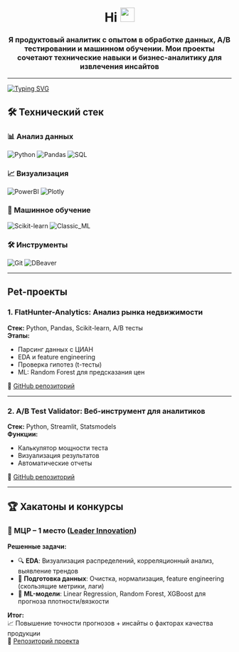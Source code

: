 <h1 align="center">Hi
<img src="https://github.com/blackcater/blackcater/raw/main/images/Hi.gif" height="32"/></h1>
<h3 align="center">Я продуктовый аналитик с опытом в обработке данных, A/B тестировании и машинном обучении.  
Мои проекты сочетают технические навыки и бизнес-аналитику для извлечения инсайтов</h3>

---
[![Typing SVG](https://readme-typing-svg.herokuapp.com?color=%2336BCF7&lines=Computer+science+student)](https://git.io/typing-svg)
## 🛠 Технический стек

### 📊 Анализ данных
![Python](https://img.shields.io/badge/Python-3776AB?logo=python&logoColor=white)
![Pandas](https://img.shields.io/badge/Pandas-150458?logo=pandas&logoColor=white)
![SQL](https://img.shields.io/badge/SQL-4479A1?logo=postgresql&logoColor=white)

### 📈 Визуализация
![PowerBI](https://img.shields.io/badge/Power_BI-F2C811?logo=powerbi&logoColor=black)
![Plotly](https://img.shields.io/badge/Plotly-3F4F75?logo=plotly&logoColor=white)

### 🧮 Машинное обучение
![Scikit-learn](https://img.shields.io/badge/Scikit_learn-F7931E?logo=scikitlearn&logoColor=white)
![Classic_ML](https://img.shields.io/badge/Classic_ML-01AEF2?logo=ai&logoColor=white)

### 🛠 Инструменты
![Git](https://img.shields.io/badge/Git-F05032?logo=git&logoColor=white)
![DBeaver](https://img.shields.io/badge/DBeaver-4D4D4D?logo=dbeaver&logoColor=white)

---

## Pet-проекты

### 1. FlatHunter-Analytics: Анализ рынка недвижимости

**Стек:** Python, Pandas, Scikit-learn, A/B тесты  
**Этапы:**
- Парсинг данных с ЦИАН
- EDA и feature engineering
- Проверка гипотез (t-тесты)
- ML: Random Forest для предсказания цен

🔗 [GitHub репозиторий](https://github.com/kap1anittt/FlatHunter-Analytics.git)

---

### 2. A/B Test Validator: Веб-инструмент для аналитиков

**Стек:** Python, Streamlit, Statsmodels  
**Функции:**
- Калькулятор мощности теста
- Визуализация результатов
- Автоматические отчеты

🔗 [GitHub репозиторий](https://github.com/kap1anittt/ABTestChecker.git)

---

## 🏆 Хакатоны и конкурсы

### 🥇 МЦР – 1 место ([Leader Innovation](https://leader-innovation.ru/mdp))

**Решенные задачи:**
- 🔍 **EDA**: Визуализация распределений, корреляционный анализ, выявление трендов
- 🧹 **Подготовка данных**: Очистка, нормализация, feature engineering (скользящие метрики, лаги)
- 🤖 **ML-модели**: Linear Regression, Random Forest, XGBoost для прогноза плотности/вязкости

**Итог:**  
📈 Повышение точности прогнозов + инсайты о факторах качества продукции  
🔗 [Репозиторий проекта](https://github.com/MISIS-x-OptonGroup/Marathon-Digital-Solutions.git)

